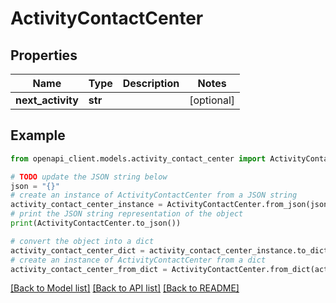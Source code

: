 # ActivityContactCenter


## Properties

Name | Type | Description | Notes
------------ | ------------- | ------------- | -------------
**next_activity** | **str** |  | [optional] 

## Example

```python
from openapi_client.models.activity_contact_center import ActivityContactCenter

# TODO update the JSON string below
json = "{}"
# create an instance of ActivityContactCenter from a JSON string
activity_contact_center_instance = ActivityContactCenter.from_json(json)
# print the JSON string representation of the object
print(ActivityContactCenter.to_json())

# convert the object into a dict
activity_contact_center_dict = activity_contact_center_instance.to_dict()
# create an instance of ActivityContactCenter from a dict
activity_contact_center_from_dict = ActivityContactCenter.from_dict(activity_contact_center_dict)
```
[[Back to Model list]](../README.md#documentation-for-models) [[Back to API list]](../README.md#documentation-for-api-endpoints) [[Back to README]](../README.md)


